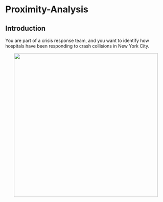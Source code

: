 # Proximity-Analysis

## Introduction 

You are part of a crisis response team, and you want to identify how hospitals have been responding to crash collisions in New York City.

<center>
<img src="https://i.imgur.com/wamd0n7.png" width="450"><br/>
</center>
